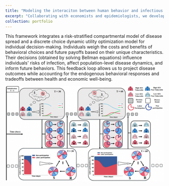 ```yaml
---
title: "Modeling the interaciton between human behavior and infectious disease dynamic"
excerpt: "Collaborating with economists and epidemiologists, we developed the Feedback-Informed Epidemiological Model (FIEM), a framework that integrates human behavior with disease dynamics. <br/><img src='/images/IHBEM.png'>"
collection: portfolio
---
```


This framework integrates a risk-stratified compartmental model of disease spread and a discrete choice dynamic utility optimization model for individual decision-making. Individuals weigh the costs and benefits of behavioral choices and future payoffs based on their unique characteristics. Their decisions (obtained by solving Bellman equations) influence individuals' risks of infection, affect population-level disease dynamics, and inform future behaviors. This feedback loop allows us to project disease outcomes while accounting for the endogenous behavioral responses and tradeoffs between health and economic well-being.


![Profile Picture](images/FIEM.png)
